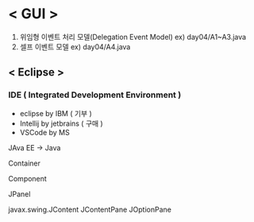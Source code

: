 #  < GUI >

1. 위임형 이벤트 처리 모델(Delegation Event Model) 
   ex) day04/A1~A3.java
2. 셀프 이벤트 모델
   ex) day04/A4.java


## < Eclipse >

### IDE ( Integrated Development Environment )
- eclipse by IBM ( 기부 )
- Intellij by jetbrains ( 구매 )
- VSCode by MS 

JAva EE -> Java

Container

Component

JPanel

javax.swing.JContent
JContentPane
JOptionPane